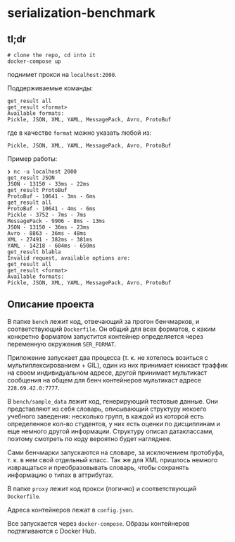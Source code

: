 # serialization-benchmark

## tl;dr
```
# clone the repo, cd into it
docker-compose up
```
поднимет прокси на `localhost:2000`.

Поддерживаемые команды:
```
get_result all
get_result <format>
Available formats:
Pickle, JSON, XML, YAML, MessagePack, Avro, ProtoBuf
```
где в качестве `format` можно указать любой из:
```
Pickle, JSON, XML, YAML, MessagePack, Avro, ProtoBuf
```

Пример работы:
```
❯ nc -u localhost 2000
get_result JSON
JSON - 13150 - 33ms - 22ms
get_result ProtoBuf
ProtoBuf - 10641 - 3ms - 6ms
get_result all
ProtoBuf - 10641 - 4ms - 6ms
Pickle - 3752 - 7ms - 7ms
MessagePack - 9906 - 8ms - 13ms
JSON - 13150 - 36ms - 23ms
Avro - 8863 - 36ms - 48ms
XML - 27491 - 382ms - 381ms
YAML - 14218 - 604ms - 650ms
get_result blabla
Invalid request, available options are:
get_result all
get_result <format>
Available formats:
Pickle, JSON, XML, YAML, MessagePack, Avro, ProtoBuf
```

## Описание проекта
В папке `bench` лежит код, отвечающий за прогон бенчмарков,
и соответствующий `Dockerfile`. Он общий для всех форматов, с каким
конкретно форматом запустится контейнер определяется через переменную
окружения `SER_FORMAT`.

Приложение запускает два процесса (т. к. не хотелось возиться с
мультиплексированием + GIL), один из них принимает юникаст траффик на своем
индивидуальном адресе, другой принимает мультикаст сообщения на
общем для бенч контейнеров мультикаст адресе `228.69.42.0:7777`.

В `bench/sample_data` лежит код, генерирующий тестовые данные.
Они представляют из себя словарь, описывающий структуру некоего
учебного заведения: несколько групп, в каждой из которой есть
определенное кол-во студентов, у них есть оценки по дисциплинам
и еще немного другой информации. Структуру описал датаклассами,
поэтому смотреть по коду вероятно будет нагляднее.

Сами бенчмарки запускаются на словаре, за исключением протобуфа,
т. к. в нем свой отдельный класс. Так же для XML пришлось немного
извращаться и преобразовывать словарь, чтобы сохранять информацию
о типах в аттрибутах.

В папке `proxy` лежит код прокси (логично) и соответствующий `Dockerfile`.

Адреса контейнеров лежат в `config.json`.

Все запускается через `docker-compose`. Образы контейнеров
подтягиваются с Docker Hub.
